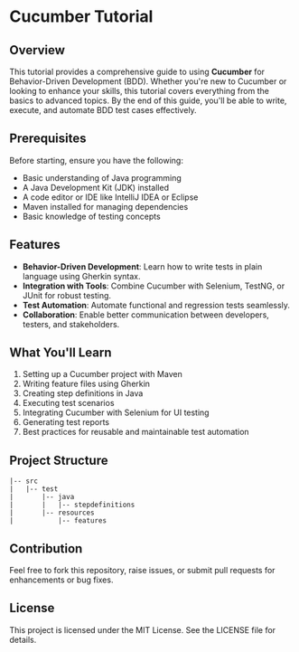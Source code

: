 # Cucumber Tutorial

## Overview
This tutorial provides a comprehensive guide to using **Cucumber** for Behavior-Driven Development (BDD). Whether you're new to Cucumber or looking to enhance your skills, this tutorial covers everything from the basics to advanced topics. By the end of this guide, you'll be able to write, execute, and automate BDD test cases effectively.

## Prerequisites
Before starting, ensure you have the following:
- Basic understanding of Java programming
- A Java Development Kit (JDK) installed
- A code editor or IDE like IntelliJ IDEA or Eclipse
- Maven installed for managing dependencies
- Basic knowledge of testing concepts

## Features
- **Behavior-Driven Development**: Learn how to write tests in plain language using Gherkin syntax.
- **Integration with Tools**: Combine Cucumber with Selenium, TestNG, or JUnit for robust testing.
- **Test Automation**: Automate functional and regression tests seamlessly.
- **Collaboration**: Enable better communication between developers, testers, and stakeholders.

## What You'll Learn
1. Setting up a Cucumber project with Maven
2. Writing feature files using Gherkin
3. Creating step definitions in Java
4. Executing test scenarios
5. Integrating Cucumber with Selenium for UI testing
6. Generating test reports
7. Best practices for reusable and maintainable test automation

## Project Structure
```
|-- src
|   |-- test
|       |-- java
|       |   |-- stepdefinitions
|       |-- resources
|           |-- features
```

## Contribution
Feel free to fork this repository, raise issues, or submit pull requests for enhancements or bug fixes.

## License
This project is licensed under the MIT License. See the LICENSE file for details.

